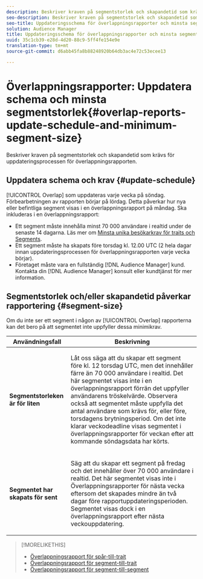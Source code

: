 ```yaml
---
description: Beskriver kraven på segmentstorlek och skapandetid som krävs för uppdateringsprocessen för överlappningsrapporten.
seo-description: Beskriver kraven på segmentstorlek och skapandetid som krävs för uppdateringsprocessen för överlappningsrapporten.
seo-title: Uppdateringsschema för överlappningsrapporter och minsta segmentstorlek
solution: Audience Manager
title: Uppdateringsschema för överlappningsrapporter och minsta segmentstorlek
uuid: 35c1cb39-e28d-4d20-88c9-5ff4fe154e9e
translation-type: tm+mt
source-git-commit: d6abb45fa8b88248920b64db3ac4e72c53ecee13

---
```



# Överlappningsrapporter: Uppdatera schema och minsta segmentstorlek{#overlap-reports-update-schedule-and-minimum-segment-size}

Beskriver kraven på segmentstorlek och skapandetid som krävs för uppdateringsprocessen för överlappningsrapporten.

## Uppdatera schema och krav {#update-schedule}

[!UICONTROL Overlap] som uppdateras varje vecka på söndag. Förbearbetningen av rapporten börjar på lördag. Detta påverkar hur nya eller befintliga segment visas i en överlappningsrapport på måndag. Ska inkluderas i en överlappningsrapport:

* Ett segment måste innehålla minst 70 000 användare i realtid under de senaste 14 dagarna. Läs mer om [Minsta unika besökarkrav för traits och Segments](../../reporting/report-sampling.md#data-sampling-ratio).
* Ett segment måste ha skapats före torsdag kl. 12.00 UTC (2 hela dagar innan uppdateringsprocessen för överlappningsrapporten varje vecka börjar).
* Företaget måste vara en fullständig [!DNL Audience Manager] kund. Kontakta din [!DNL Audience Manager] konsult eller kundtjänst för mer information.

## Segmentstorlek och/eller skapandetid påverkar rapportering {#segment-size}

Om du inte ser ett segment i någon av [!UICONTROL Overlap] rapporterna kan det bero på att segmentet inte uppfyller dessa minimikrav.

<table id="table_BE2937C1FA314BBDBD1D026321D6E6B1"> 
 <thead> 
  <tr> 
   <th colname="col1" class="entry"> Användningsfall </th> 
   <th colname="col2" class="entry"> Beskrivning </th> 
  </tr> 
 </thead>
 <tbody> 
  <tr> 
   <td colname="col1"> <p> <b>Segmentstorleken är för liten</b> </p> </td> 
   <td colname="col2"> <p>Låt oss säga att du skapar ett segment före kl. 12 torsdag UTC, men det innehåller färre än 70 000 användare i realtid. Det här segmentet visas inte i en <span class="wintitle"> överlappningsrapport</span> förrän det uppfyller användarens tröskelvärde. Observera också att segmentet måste uppfylla det antal användare som krävs för, eller före, torsdagens brytningsperiod. Om det inte klarar veckodeadline visas segmentet i <span class="wintitle"> överlappningsrapporter</span> för veckan efter att kommande söndagsdata har körts. </p> </td> 
  </tr> 
  <tr> 
   <td colname="col1"> <p> <b>Segmentet har skapats för sent</b> </p> </td> 
   <td colname="col2"> <p>Säg att du skapar ett segment på fredag och det innehåller över 70 000 användare i realtid. Det här segmentet visas inte i <span class="wintitle"> Överlappningsrapporter</span> för nästa vecka eftersom det skapades mindre än två dagar före rapportuppdateringsperioden. Segmentet visas dock i en <span class="wintitle"> överlappningsrapport</span> efter nästa veckouppdatering. </p> </td> 
  </tr> 
 </tbody> 
</table>

>[!MORELIKETHIS]
>
>* [Överlappningsrapport för spår-till-trait](../../reporting/dynamic-reports/trait-trait-overlap-report.md#trait-to-trait-overlap-report)
>* [Överlappningsrapport för segment-till-trait](../../reporting/dynamic-reports/segment-trait-overlap-report.md)
>* [Överlappningsrapport för segment-till-segment](../../reporting/dynamic-reports/segment-segment-overlap-report.md)

